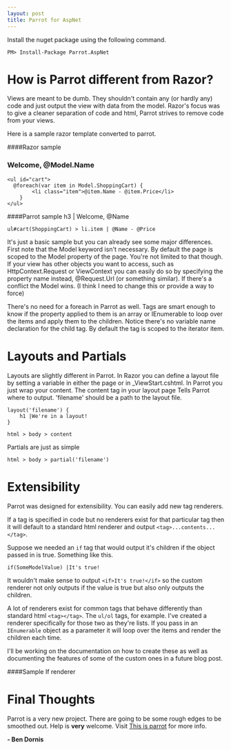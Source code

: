 ```yaml
---
layout: post
title: Parrot for AspNet
---
```

Install the nuget package using the following command.
<div class="nuget-badge"><p><code>PM&gt; Install-Package Parrot.AspNet</code></p></div>

How is Parrot different from Razor?
===================================
Views are meant to be dumb. They shouldn't contain any (or hardly any) code and just output the view with data from the model. Razor's focus was to give a cleaner separation of code and html, Parrot strives to remove code from your views.

Here is a sample razor template converted to parrot.

####Razor sample
    <h3>Welcome, @Model.Name</h3>
    
    <ul id="cart">
      @foreach(var item in Model.ShoppingCart) {
    		<li class="item">@item.Name - @item.Price</li>
    	}
    </ul>

####Parrot sample
    h3 | Welcome, @Name
    
    ul#cart(ShoppingCart) > li.item | @Name - @Price

It's just a basic sample but you can already see some major differences. First note that the Model keyword isn't necessary. By default the page is scoped to the Model property of the page.
You're not limited to that though. If your view has other objects you want to access, such as HttpContext.Request or ViewContext you can easily do so by specifying the property name instead, @Request.Url (or something similar). If there's a conflict the Model wins. (I think I need to change this or provide a way to force)

There's no need for a foreach in Parrot as well. Tags are smart enough to know if the property applied to them is an array or IEnumerable to loop over the items and apply them to the children. 
Notice there's no variable name declaration for the child tag. By default the tag is scoped to the iterator item.

Layouts and Partials
====================

Layouts are slightly different in Parrot. In Razor you can define a layout file by setting a variable in either the page or in _ViewStart.cshtml. In Parrot you just wrap your content. The content tag in your layout page
Tells Parrot where to output. 'filename' should be a path to the layout file.

    layout('filename') {
    	h1 |We're in a layout!
    }

    html > body > content
	
Partials are just as simple

	html > body > partial('filename')

Extensibility
=============

Parrot was designed for extensibility. You can easily add new tag renderers. 

If a tag is specified in code but no renderers exist for that particular tag then it will default to a standard html renderer and output `<tag>...contents...</tag>`.

Suppose we needed an `if` tag that would output it's children if the object passed in is true. Something like this.

    if(SomeModelValue) |It's true!

It wouldn't make sense to output `<if>It's true!</if>` so the custom renderer not only outputs if the value is true but also only outputs the children.	

A lot of renderers exist for common tags that behave differently than standard html `<tag></tag>`. The `ul/ol` tags, for example. I've created a renderer specifically for those two as they're lists. If you pass in an `IEnumerable` object as a parameter it will loop over the items and render the children each time.

I'll be working on the documentation on how to create these as well as documenting the features of some of the custom ones in a future blog post.

####Sample If renderer
<script src="https://gist.github.com/Buildstarted/5676078.js"></script>

Final Thoughts
==============

Parrot is a very new project. There are going to be some rough edges to be smoothed out. Help is **very** welcome. Visit [This is parrot](http://thisisparrot.com/) for more info.

**- Ben Dornis**